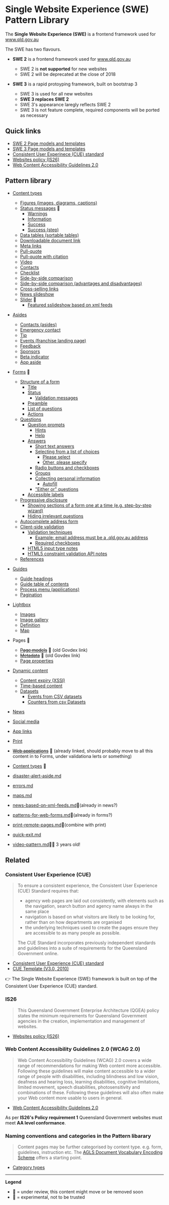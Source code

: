 # Single Website Experience (SWE) Pattern Library

The **Single Website Experience (SWE)** is a frontend framework used for www.qld.gov.au 

The SWE has two flavours. 

- **SWE 2** is a frontend framework used for www.qld.gov.au
	- SWE 2 is **not supported** for new websites
	- SWE 2 will be deprecated at the close of 2018
	
- **SWE 3** is a rapid protoyping framework, built on bootstrap 3
	- SWE 3 is used for all new websites
	- **SWE 3 replaces SWE 2**
	- SWE 3's appearance laregly reflects SWE 2
	- SWE 3 is not feature complete, required components will be ported as necessary

## Quick links

- [SWE 2 Page models and templates](https://qld-gov-au.github.io/swe_template/)
- [SWE 3 Page models and templates](https://qld-gov-au.github.io/web-template-release/index.html)
- [Consistent User Experinece (CUE) standard](https://www.forgov.qld.gov.au/cue)
- [Websites policy (IS26)](https://www.qgcio.qld.gov.au/documents/websites-policy-is26)
- [Web Content Accessibility Guidelines 2.0](https://www.w3.org/TR/WCAG20/)

## Pattern library

- [Content types](https://github.com/qld-gov-au/pattern-library/blob/master/source/content-types/content-patterns/content-patterns.md)
	- [Figures (images, diagrams, captions)](https://github.com/qld-gov-au/pattern-library/blob/master/source/content-types/content-patterns/content-patterns.md#figures-images-diagrams-captions)
	- [Status messages](https://github.com/qld-gov-au/pattern-library/blob/master/source/content-types/web-applications/web-applications.md#status-box) :thinking:
		- [Warnings](https://github.com/qld-gov-au/pattern-library/blob/master/source/content-types/web-applications/web-applications.md#warnings)
		- [Information](https://github.com/qld-gov-au/pattern-library/blob/master/source/content-types/web-applications/web-applications.md#information)
		- [Success](https://github.com/qld-gov-au/pattern-library/blob/master/source/content-types/web-applications/web-applications.md#success)
		- [Success (step)](https://github.com/qld-gov-au/pattern-library/blob/master/source/content-types/web-applications/web-applications.md#success-step) 
	- [Data tables (sortable tables)](https://github.com/qld-gov-au/pattern-library/blob/master/source/content-types/content-patterns/content-patterns.md#data-tables-sortable-tables)
	- [Downloadable document link](https://github.com/qld-gov-au/pattern-library/blob/master/source/content-types/content-patterns/content-patterns.md#downloadable-document-link)
	- [Meta links](https://github.com/qld-gov-au/pattern-library/blob/master/source/content-types/content-patterns/content-patterns.md#meta-links)
	- [Pull-quote](https://github.com/qld-gov-au/pattern-library/blob/master/source/content-types/content-patterns/content-patterns.md#pull-quote)
	- [Pull-quote with citation](https://github.com/qld-gov-au/pattern-library/blob/master/source/content-types/content-patterns/content-patterns.md#pull-quote-with-citation)
	- [Video](https://github.com/qld-gov-au/pattern-library/blob/master/source/content-types/content-patterns/content-patterns.md#video)
	- [Contacts](https://github.com/qld-gov-au/pattern-library/blob/master/source/content-types/content-patterns/content-patterns.md#contacts)
	- [Checklist](https://github.com/qld-gov-au/pattern-library/blob/master/source/content-types/content-patterns/content-patterns.md#checklist)
	- [Side-by-side comparison](https://github.com/qld-gov-au/pattern-library/blob/master/source/content-types/content-patterns/content-patterns.md#side-by-side-comparison)
	- [Side-by-side comparison (advantages and disadvantages)](https://github.com/qld-gov-au/pattern-library/blob/master/source/content-types/content-patterns/content-patterns.md#side-by-side-comparison-advantages-and-disadvantages)
	- [Cross-selling links](https://github.com/qld-gov-au/pattern-library/blob/master/source/content-types/content-patterns/content-patterns.md#cross-selling-links)
	- [News slideshow](https://github.com/qld-gov-au/pattern-library/blob/master/source/content-types/content-patterns/content-patterns.md#news-slideshow)
	- [Slider](https://github.com/qld-gov-au/pattern-library/blob/master/source/content-types/page-slider.md) :thinking:
		- [Featured sslideshow based on xml feeds](https://github.com/qld-gov-au/pattern-library/blob/master/source/featured-slideshow-based-on-xml-feeds.md)
- [Asides](https://github.com/qld-gov-au/pattern-library/blob/master/source/content-types/asides/asides.md)
	- [Contacts (asides)](https://github.com/qld-gov-au/pattern-library/blob/master/source/content-types/asides/asides.md#contacts)
	- [Emergency contact](https://github.com/qld-gov-au/pattern-library/blob/master/source/content-types/asides/asides.md#emergency-contact)
	- [Tip](https://github.com/qld-gov-au/pattern-library/blob/master/source/content-types/asides/asides.md#tip)
	- [Events (franchise landing page)](https://github.com/qld-gov-au/pattern-library/blob/master/source/content-types/asides/asides.md#events)
	- [Feedback](https://github.com/qld-gov-au/pattern-library/blob/master/source/content-types/asides/asides.md#feedback)
	- [Sponsors](https://github.com/qld-gov-au/pattern-library/blob/master/source/content-types/asides/asides.md#sponsors)
	- [Beta indicator](https://github.com/qld-gov-au/pattern-library/blob/master/source/content-types/asides/asides.md#beta-indicator)
	- [App aside](https://github.com/qld-gov-au/pattern-library/blob/master/source/content-types/asides/asides.md#app-aside)
- [Forms](https://github.com/qld-gov-au/pattern-library/blob/master/source/patterns-for-web-forms.md) :thinking:
	- [Structure of a form](https://github.com/qld-gov-au/pattern-library/blob/master/source/patterns-for-web-forms.md#structure-of-a-form) 
		- [Title](https://github.com/qld-gov-au/pattern-library/blob/master/source/patterns-for-web-forms.md#title) 
	    - [Status](https://github.com/qld-gov-au/pattern-library/blob/master/source/patterns-for-web-forms.md#status)
	    	- [Validation messages](https://github.com/qld-gov-au/pattern-library/blob/master/source/patterns-for-web-forms.md#validation-messages)
	    - [Preamble](https://github.com/qld-gov-au/pattern-library/blob/master/source/patterns-for-web-forms.md#preamble)
	    - [List of questions](https://github.com/qld-gov-au/pattern-library/blob/master/source/patterns-for-web-forms.md#list-of-questions)
	    - [Actions](https://github.com/qld-gov-au/pattern-library/blob/master/source/patterns-for-web-forms.md#actions)
	- [Questions](https://github.com/qld-gov-au/pattern-library/blob/master/source/patterns-for-web-forms.md#questions)
		- [Question prompts](https://github.com/qld-gov-au/pattern-library/blob/master/source/patterns-for-web-forms.md#question-prompts)
	    	- [Hints](https://github.com/qld-gov-au/pattern-library/blob/master/source/patterns-for-web-forms.md#hints)
	        - [Help](https://github.com/qld-gov-au/pattern-library/blob/master/source/patterns-for-web-forms.md#help)
	    - [Answers](https://github.com/qld-gov-au/pattern-library/blob/master/source/patterns-for-web-forms.md#answers)
	    	- [Short text answers](https://github.com/qld-gov-au/pattern-library/blob/master/source/patterns-for-web-forms.md#short-text-answers)
	        - [Selecting from a list of choices](https://github.com/qld-gov-au/pattern-library/blob/master/source/patterns-for-web-forms.md#selecting-from-a-list-of-choices)
	        	- [Please select](https://github.com/qld-gov-au/pattern-library/blob/master/source/patterns-for-web-forms.md#please-select)
	            - [Other, please specify](https://github.com/qld-gov-au/pattern-library/blob/master/source/patterns-for-web-forms.md#other-please-specify)
	        - [Radio buttons and checkboxes](https://github.com/qld-gov-au/pattern-library/blob/master/source/patterns-for-web-forms.md#radio-buttons-and-checkboxes)
	        - [Groups](https://github.com/qld-gov-au/pattern-library/blob/master/source/patterns-for-web-forms.md#groups)
	        - [Collecting personal information](https://github.com/qld-gov-au/pattern-library/blob/master/source/patterns-for-web-forms.md#collecting-personal-information)
	        	- [Autofill](https://github.com/qld-gov-au/pattern-library/blob/master/source/patterns-for-web-forms.md#autofill)
	        - ["Either or" questions](https://github.com/qld-gov-au/pattern-library/blob/master/source/patterns-for-web-forms.md#either-or-questions)
	    - [Accessible labels](https://github.com/qld-gov-au/pattern-library/blob/master/source/patterns-for-web-forms.md#accessible-labels)
	- [Progressive disclosure](https://github.com/qld-gov-au/pattern-library/blob/master/source/patterns-for-web-forms.md#progressive-disclosure)
		- [Showing sections of a form one at a time (e.g. step-by-step wizard)](https://github.com/qld-gov-au/pattern-library/blob/master/source/patterns-for-web-forms.md#showing-sections-of-a-form-one-at-a-time-eg-step-by-step-wizard)
	    - [Hiding irrelevant questions](https://github.com/qld-gov-au/pattern-library/blob/master/source/patterns-for-web-forms.md#hiding-irrelevant-questions)
	- [Autocomplete address form](https://github.com/qld-gov-au/pattern-library/blob/master/source/patterns-for-web-forms.md#autocomplete-address-form)
	- [Client-side validation](https://github.com/qld-gov-au/pattern-library/blob/master/source/patterns-for-web-forms.md#client-side-validation)
		- [Validation techniques](https://github.com/qld-gov-au/pattern-library/blob/master/source/patterns-for-web-forms.md#validation-techniques)
	    	- [Example: email address must be a .qld.gov.au address](https://github.com/qld-gov-au/pattern-library/blob/master/source/patterns-for-web-forms.md#example-email-address-must-be-a-qldgovau-address)
	        - [Required checkboxes](https://github.com/qld-gov-au/pattern-library/blob/master/source/patterns-for-web-forms.md#required-checkboxes)
	    - [HTML5 input type notes](https://github.com/qld-gov-au/pattern-library/blob/master/source/patterns-for-web-forms.md#html5-input-type-notes)
	    - [HTML5 constraint validation API notes](https://github.com/qld-gov-au/pattern-library/blob/master/source/patterns-for-web-forms.md#html5-constraint-validation-api-notes)
	- [References](https://github.com/qld-gov-au/pattern-library/blob/master/source/patterns-for-web-forms.md#references)
- [Guides](https://github.com/qld-gov-au/pattern-library/blob/master/source/content-types/guide-pages/guide-pages.md)
	- [Guide headings](https://github.com/qld-gov-au/pattern-library/blob/master/source/content-types/guide-pages/guide-pages.md#guide-headings)
	- [Guide table of contents](https://github.com/qld-gov-au/pattern-library/blob/master/source/content-types/guide-pages/guide-pages.md#guide-table-of-contents)
	- [Process menu (applications)](https://github.com/qld-gov-au/pattern-library/blob/master/source/content-types/guide-pages/guide-pages.md#process-menu-applications)
	- [Pagination](https://github.com/qld-gov-au/pattern-library/blob/master/source/content-types/guide-pages/guide-pages.md#pagination)
- [Lightbox](https://github.com/qld-gov-au/pattern-library/blob/master/source/content-types/lightbox/lightbox.md)
	- [Images](https://github.com/qld-gov-au/pattern-library/blob/master/source/content-types/lightbox/lightbox.md#images)
	- [Image gallery](https://github.com/qld-gov-au/pattern-library/blob/master/source/content-types/lightbox/lightbox.md#image-gallery)
	- [Definition](https://github.com/qld-gov-au/pattern-library/blob/master/source/content-types/lightbox/lightbox.md#definition)
	- [Map](https://github.com/qld-gov-au/pattern-library/blob/master/source/content-types/lightbox/lightbox.md#map)
- Pages :thinking:
	- ~~[Page models](https://github.com/qld-gov-au/pattern-library/blob/master/source/page-models/page-models.md)~~ :thinking: (old Govdex link)
	- ~~[Metadata](https://github.com/qld-gov-au/pattern-library/blob/master/source/page-models/metadata.md)~~ :thinking: (old Govdex link)
	- [Page properties](https://github.com/qld-gov-au/pattern-library/blob/master/source/page-models/page-properties.md)
- [Dynamic content](https://github.com/qld-gov-au/pattern-library/blob/master/source/content-types/dynamic-content/dynamic-content.md)
	- [Content expiry (XSSI)](https://github.com/qld-gov-au/pattern-library/blob/master/source/content-types/dynamic-content/dynamic-content.md#content-expiry)
	- [Time-based content](https://github.com/qld-gov-au/pattern-library/blob/master/source/content-types/dynamic-content/dynamic-content.md#time-based-content)
	- [Datasets](https://github.com/qld-gov-au/pattern-library/blob/master/source/content-types/dynamic-content/dynamic-content.md#datasets)
		- [Events from CSV datasets](https://github.com/qld-gov-au/pattern-library/blob/master/source/events-from-csv-datasets.md)
		- [Counters from csv Datasets](https://github.com/qld-gov-au/pattern-library/blob/master/source/counters-from-csv-datasets.md)
- [News](https://github.com/qld-gov-au/pattern-library/blob/master/source/news-based-on-xml-feeds.md)
- [Social media](https://github.com/qld-gov-au/pattern-library/blob/master/source/content-types/social-media-integration/social-media-integration.md)
- [App links](https://github.com/qld-gov-au/pattern-library/blob/master/source/content-types/mobile-applications/mobile-applications.md)
- [Print](https://github.com/qld-gov-au/pattern-library/blob/master/source/disable-print.md)
- ~~[Web applications](https://github.com/qld-gov-au/pattern-library/blob/master/source/content-types/web-applications/web-applications.md)~~ :thinking: (already linked, should probably move to all this content in to Forms, under validationa lerts or something)
- [Content types](https://github.com/qld-gov-au/pattern-library/blob/master/source/content-types/content-types.md) :thinking: 

- [disaster-alert-aside.md](https://github.com/qld-gov-au/pattern-library/blob/master/source/disaster-alert-aside.md)
- [errors.md](https://github.com/qld-gov-au/pattern-library/blob/master/source/errors.md)
- [maps.md](https://github.com/qld-gov-au/pattern-library/blob/master/source/maps.md)
- [news-based-on-xml-feeds.md](https://github.com/qld-gov-au/pattern-library/blob/master/source/news-based-on-xml-feeds.md):thinking:(already in news?)
- [patterns-for-web-forms.md](https://github.com/qld-gov-au/pattern-library/blob/master/source/patterns-for-web-forms.md):thinking:(already in forms?)
- [print-remote-pages.md](https://github.com/qld-gov-au/pattern-library/blob/master/source/print-remote-pages.md):thinking:(combine with print)
- [quick-exit.md](https://github.com/qld-gov-au/pattern-library/blob/master/source/quick-exit.md)
- [video-pattern.md](https://github.com/qld-gov-au/pattern-library/blob/master/source/video-pattern.md):thinking::skull: 3 years old!

## Related

### Consistent User Experience (CUE)

> To ensure a consistent experience, the Consistent User Experience (CUE) Standard requires that:
> 
> - agency web pages are laid out consistently, with elements such as the navigation, search button and agency name always in the same place
> - navigation is based on what visitors are likely to be looking for, rather than on how departments are organised
> - the underlying techniques used to create the pages ensure they are accessible to as many people as possible.
> 
> The CUE Standard incorporates previously independent standards and guidelines into a suite of requirements for the Queensland Government online.

- [Consistent User Experience (CUE) standard](https://www.forgov.qld.gov.au/cue)
- [CUE Template (V3.0, 2010)](https://www.forgov.qld.gov.au/cue-examples/)

 :point_right: The Single Website Experience (SWE) framework is built on top of the Consistent User Experience (CUE) standard.

### IS26

> This Queensland Government Enterprise Architecture (QGEA) policy states the minimum requirements for Queensland Government agencies in the creation, implementation and management of websites.

- [Websites policy (IS26)](https://www.qgcio.qld.gov.au/documents/websites-policy-is26)

### Web Content Accessibility Guidelines 2.0 (WCAG 2.0)

> Web Content Accessibility Guidelines (WCAG) 2.0 covers a wide range of recommendations for making Web content more accessible. Following these guidelines will make content accessible to a wider range of people with disabilities, including blindness and low vision, deafness and hearing loss, learning disabilities, cognitive limitations, limited movement, speech disabilities, photosensitivity and combinations of these. Following these guidelines will also often make your Web content more usable to users in general.

- [Web Content Accessibility Guidelines 2.0](https://www.w3.org/TR/WCAG20/)

As per **IS26's Policy requirement 1** Queensland Government websites must meet **AA level conformance**.


### Naming conventions and categories in the Pattern libarary

> Content pages may be further categorised by content type. e.g. form, guidelines, instruction etc.
The [AGLS Document Vocabulary Encoding Scheme](http://www.agls.gov.au/documents/agls-document/) offers a starting point.

- [Category types](https://github.com/qld-gov-au/pattern-library/blob/master/source/content-types/content-types.md)

---

**Legend**

- :thinking: = under review, this content might move or be removed soon
- :rocket: = experimental, not to be trusted





